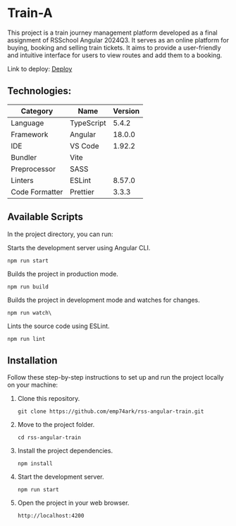# Train-A

This project is a train journey management platform developed as a final assignment of RSSchool Angular 2024Q3. It serves as an online platform for buying, booking and selling train tickets. It aims to provide a user-friendly and intuitive interface for users to view routes and add them to a booking.

Link to deploy: [Deploy](https://emp74ark.github.io/rss-angular-train/)

## Technologies:

| **Category**   | **Name**   | **Version** |
| -------------- | ---------- | ----------- |
| Language       | TypeScript | 5.4.2       |
| Framework      | Angular    | 18.0.0      |
| IDE            | VS Code    | 1.92.2      |
| Bundler        | Vite       |             |
| Preprocessor   | SASS       |             |
| Linters        | ESLint     | 8.57.0      |
| Code Formatter | Prettier   | 3.3.3       |

## Available Scripts

In the project directory, you can run:

Starts the development server using Angular CLI.

    npm run start

Builds the project in production mode.

    npm run build

Builds the project in development mode and watches for changes.

    npm run watch\

Lints the source code using ESLint.

    npm run lint

## Installation

Follow these step-by-step instructions to set up and run the project locally on your machine:

1.  Clone this repository.

        git clone https://github.com/emp74ark/rss-angular-train.git

2.  Move to the project folder.

        cd rss-angular-train

3.  Install the project dependencies.

        npm install

4.  Start the development server.

        npm run start

5.  Open the project in your web browser.

        http://localhost:4200
